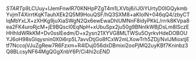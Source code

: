 $START$p9LCUuy+lJemFnwlR70KNHpPZgT4m1LXVbj6/iJ0iYUrtyD0IGQykmbYvjmT4XirrtKqKTauhXEk2Q5M9HouQSF/hQ3SXM8+aKIolN+046qQ4/zbyCTIqMbYxLX+zXHKg9juXiaSWgN2Qx6ewEwaDhlUMNnF8idyPKkL/rrrk8KVpa8ea2FK4uroRjcM+jE9BQscl0EqNpH+xUbuSpx2ju50g9BNnIkWBjDsLm8lSczEHHhIdWRkKM+Dv0ssIEedm/D+x2ysn21XYVG8MLTWSu5OyrkvHdeDOBOUYJ6oH98sGIqysnin0X0i6rp5L7avvDtjGo8fCxW2mLXowTrh5ZDj/NvIJMioxtjEtf7NccojVJuZgRew7R6Fzxm+R4lDuj056dxDBmixi2ooPjMQ2uyKBf7Kninbz3Q8BLcsyNF64MgQGgXnbY6P/Ci4hi2c$END$